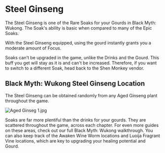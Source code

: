 # Steel Ginseng

The Steel Ginseng is one of the Rare Soaks for your Gourds in Black Myth: Wukong. The Soak's ability is basic when compared to many of the Epic Soaks. 

With the Steel Ginseng equipped, using the gourd instantly grants you a moderate amount of Focus. 

Soaks can't be upgraded in the game, unlike the Drinks and the Gourd. This buff you get will stay as it is and can't be increased. Therefore, if you want to switch to a different Soak, head back to the Shen Monkey vendor. 

## Black Myth: Wukong Steel Ginseng Location

The Steel Ginseng can be obtained randomly from any Aged Ginseng plant throughout the game. 

![Aged Ginseg 1.jpg](https://oyster.ignimgs.com/mediawiki/apis.ign.com/black-myth-wukong/d/dd/Aged_Ginseg_1.jpg)

Soaks are far more plentiful than the drinks for your gourds. They are scattered throughout the game, across each chapter. For even more guides on these areas, check out our full Black Myth: Wukong walkthrough. You can also keep track of the Awaken Wine Worm locations and Luoija Fragrant Vine locations, which are key to upgrading your healing potential and Gourd. 
